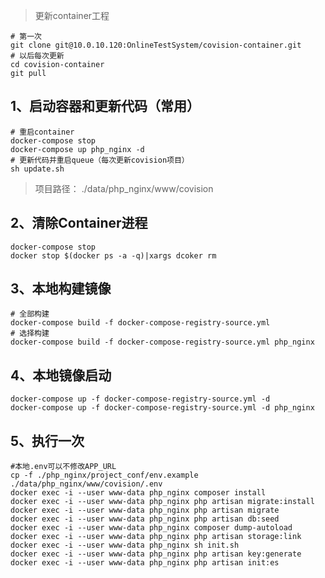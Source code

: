 > 更新container工程

```
# 第一次
git clone git@10.0.10.120:OnlineTestSystem/covision-container.git
# 以后每次更新
cd covision-container 
git pull
```

1、启动容器和更新代码（常用）
---------------------------
```
# 重启container
docker-compose stop
docker-compose up php_nginx -d
# 更新代码并重启queue（每次更新covision项目）
sh update.sh
```
> 项目路径： ./data/php_nginx/www/covision

2、清除Container进程
---------------------------
```
docker-compose stop 
docker stop $(docker ps -a -q)|xargs dcoker rm
```
3、本地构建镜像
---------------------------
```
# 全部构建
docker-compose build -f docker-compose-registry-source.yml
# 选择构建
docker-compose build -f docker-compose-registry-source.yml php_nginx
```
4、本地镜像启动
---------------------------
```
docker-compose up -f docker-compose-registry-source.yml -d
docker-compose up -f docker-compose-registry-source.yml -d php_nginx
```
5、执行一次
---------------------------
```
#本地.env可以不修改APP_URL
cp -f ./php_nginx/project_conf/env.example ./data/php_nginx/www/covision/.env
docker exec -i --user www-data php_nginx composer install
docker exec -i --user www-data php_nginx php artisan migrate:install
docker exec -i --user www-data php_nginx php artisan migrate
docker exec -i --user www-data php_nginx php artisan db:seed
docker exec -i --user www-data php_nginx composer dump-autoload
docker exec -i --user www-data php_nginx php artisan storage:link
docker exec -i --user www-data php_nginx sh init.sh
docker exec -i --user www-data php_nginx php artisan key:generate
docker exec -i --user www-data php_nginx php artisan init:es
```

